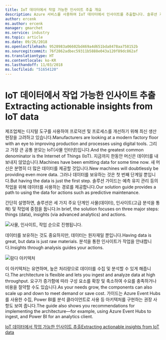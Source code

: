```yaml
---
title: IoT 데이터에서 작업 가능한 인사이트 추출 개요
description: Azure 서비스를 사용하여 IoT 데이터에서 인사이트를 추출합니다. 솔루션 가이드에 대한 개요.
author: ercenk
ms.author: ercenk
manager: gmarchet
ms.service: industry
ms.topic: article
ms.date: 09/26/2018
ms.openlocfilehash: 9528983a06602bd469a4d651bda8478aa758152b
ms.sourcegitcommit: 76f2862adbec59311b5888e043a120f89dc862af
ms.translationtype: HT
ms.contentlocale: ko-KR
ms.lasthandoff: 11/03/2018
ms.locfileid: "51654120"
---
```

# <a name="extracting-actionable-insights-from-iot-data"></a><span data-ttu-id="748dc-104">IoT 데이터에서 작업 가능한 인사이트 추출</span><span class="sxs-lookup"><span data-stu-id="748dc-104">Extracting actionable insights from IoT data</span></span>

<span data-ttu-id="748dc-105">제조업체는 디지털 도구를 사용하여 프로덕션 및 프로세스를 개선하기 위해 최신 생산 현장을 고려하고 있습니다.</span><span class="sxs-lookup"><span data-stu-id="748dc-105">Manufacturers are looking at a modern factory floor with an eye to improving production and processes using digital tools.</span></span> <span data-ttu-id="748dc-106">그리고 가장 큰 공통 분모는 IoT(사물 인터넷)입니다.</span><span class="sxs-lookup"><span data-stu-id="748dc-106">And the greatest common denominator is the Internet of Things (IoT).</span></span> <span data-ttu-id="748dc-107">지금까지 한동안 머신은 데이터를 내보내지 않았습니다.</span><span class="sxs-lookup"><span data-stu-id="748dc-107">Machines have been emitting data for some time now.</span></span> <span data-ttu-id="748dc-108">새 머신은 분명히 더 많은 데이터를 제공할 것입니다.</span><span class="sxs-lookup"><span data-stu-id="748dc-108">New machines will doubtlessly be providing even more data.</span></span>
<span data-ttu-id="748dc-109">그러나 데이터를 보유하는 것은 첫 번째 단계일 뿐입니다.</span><span class="sxs-lookup"><span data-stu-id="748dc-109">But having the data is just the first step.</span></span> <span data-ttu-id="748dc-110">솔루션 가이드는 예측 유지 관리 등의 작업을 위해 데이터를 사용하는 경로를 제공합니다.</span><span class="sxs-lookup"><span data-stu-id="748dc-110">Our solution guide provides a path to using the data for actions such as predictive maintenance.</span></span>

<span data-ttu-id="748dc-111">간단히 설명하면, 솔루션은 세 가지 주요 단계인 사물(데이터), 인사이트(고급 분석을 통해) 및 작업에 중점을 둡니다.</span><span class="sxs-lookup"><span data-stu-id="748dc-111">In brief, the solution focuses on three major steps: things (data), insights (via advanced analytics) and actions.</span></span>

![사물, 인사이트, 작업 순으로 진행됩니다.](assets/extracting-insights-from-iot/things-insights-actions.png)

<span data-ttu-id="748dc-113">데이터를 보유하는 것도 중요하지만, 데이터는 원자재일 뿐입니다.</span><span class="sxs-lookup"><span data-stu-id="748dc-113">Having data is great, but data is just raw materials.</span></span> <span data-ttu-id="748dc-114">분석을 통한 인사이트가 작업을 안내합니다.</span><span class="sxs-lookup"><span data-stu-id="748dc-114">Insights through analysis guides your actions.</span></span>

![람다 아키텍처](assets/extracting-insights-from-iot/lambda-architecture.png)

<span data-ttu-id="748dc-116">이 아키텍처는 유연하며, 높은 처리량으로 데이터를 수집 및 분석할 수 있게 해줍니다.</span><span class="sxs-lookup"><span data-stu-id="748dc-116">The architecture is flexible and lets you ingest and analyze data at high throughput.</span></span> <span data-ttu-id="748dc-117">요구가 증가함에 따라 구성 요소를 확장 및 축소하여 수요를 충족하거나 비용을 절약할 수도 있습니다.</span><span class="sxs-lookup"><span data-stu-id="748dc-117">As your needs grow, the components can also scale up and down to meet demand or save cost.</span></span> <span data-ttu-id="748dc-118">가이드는 Azure Event Hubs를 사용한 수집, Power BI를 분석 클라이언트로 사용 등 아키텍처를 구현하는 권장 사항도 보여 줍니다.</span><span class="sxs-lookup"><span data-stu-id="748dc-118">The guide also shows you recommendations for implementing the architecture—for example, using Azure Event Hubs to ingest, and Power BI for an analytics client.</span></span>

[<span data-ttu-id="748dc-119">IoT 데이터에서 작업 가능한 인사이트 추출</span><span class="sxs-lookup"><span data-stu-id="748dc-119">Extracting actionable insights from IoT data</span></span>](./extracting-insights-from-iot-data.md)
